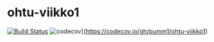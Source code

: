 # ohtu-viikko1

[![Build Status](https://travis-ci.org/pumm1/ohtu-viikko1.svg?branch=master)](https://travis-ci.org/pumm1/ohtu-viikko1)
![codecov](https://codecov.io/gh/pumm1/ohtu-viikko1/branch/master/graph/badge.svg)](https://codecov.io/gh/pumm1/ohtu-viikko1)
